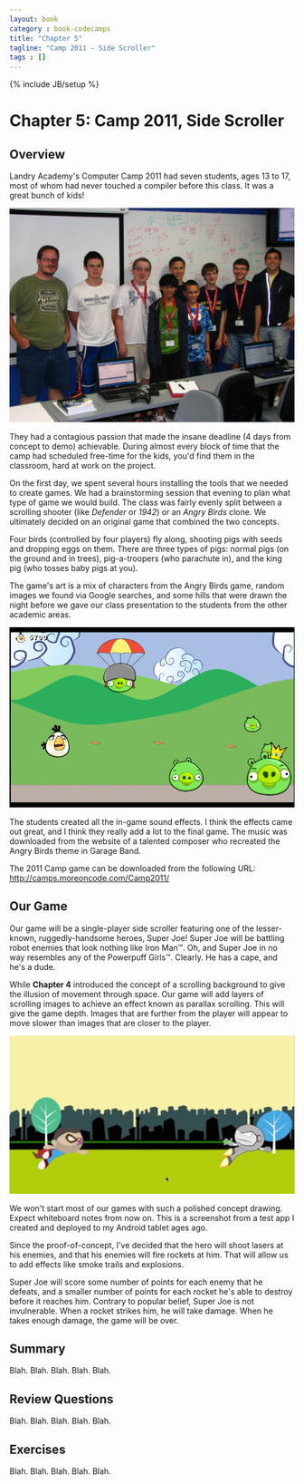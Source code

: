 ```yaml
---
layout: book
category : book-codecamps
title: "Chapter 5"
tagline: "Camp 2011 - Side Scroller"
tags : []
---
```

{% include JB/setup %}

# Chapter 5: Camp 2011, Side Scroller

## Overview

Landry Academy's Computer Camp 2011 had seven students, ages 13 to 17, most of whom had never touched a compiler before this class. It was a great bunch of kids!

![The 2011 Campers](images/camp2011students.jpg)

They had a contagious passion that made the insane deadline (4 days from concept to demo) achievable. During almost every block of time that the camp had scheduled free-time for the kids, you'd find them in the classroom, hard at work on the project.

On the first day, we spent several hours installing the tools that we needed to create games. We had a brainstorming session that evening to plan what type of game we would build. The class was fairly evenly split between a scrolling shooter (like _Defender_ or _1942_) or an _Angry Birds_ clone. We ultimately decided on an original game that combined the two concepts.

Four birds (controlled by four players) fly along, shooting pigs with seeds and dropping eggs on them. There are three types of pigs: normal pigs (on the ground and in trees), pig-a-troopers (who parachute in), and the king pig (who tosses baby pigs at you).

The game's art is a mix of characters from the Angry Birds game, random images we found via Google searches, and some hills that were drawn the night before we gave our class presentation to the students from the other academic areas.

![The 2011 Camp's Game](images/camp2011game.png)

The students created all the in-game sound effects. I think the effects came out great, and I think they really add a lot to the final game. The music was downloaded from the website of a talented composer who recreated the Angry Birds theme in Garage Band.

The 2011 Camp game can be downloaded from the following URL:    
http://camps.moreoncode.com/Camp2011/

## Our Game

Our game will be a single-player side scroller featuring one of the lesser-known, ruggedly-handsome heroes, Super Joe! Super Joe will be battling robot enemies that look nothing like Iron Man&trade;. Oh, and Super Joe in no way resembles any of the Powerpuff Girls&trade;. Clearly. He has a cape, and he's a dude.

While **Chapter 4** introduced the concept of a scrolling background to give the illusion of movement through space. Our game will add layers of scrolling images to achieve an effect known as parallax scrolling. This will give the game depth. Images that are further from the player will appear to move slower than images that are closer to the player.

![Our Game Concept](images/figure05-01_SuperJoeConcept.png)

We won't start most of our games with such a polished concept drawing. Expect whiteboard notes from now on. This is a screenshot from a test app I created and deployed to my Android tablet ages ago.

Since the proof-of-concept, I've decided that the hero will shoot lasers at his enemies, and that his enemies will fire rockets at him. That will allow us to add effects like smoke trails and explosions.

Super Joe will score some number of points for each enemy that he defeats, and a smaller number of points for each rocket he's able to destroy before it reaches him. Contrary to popular belief, Super Joe is not invulnerable. When a rocket strikes him, he will take damage. When he takes enough damage, the game will be over.

## Summary

Blah. Blah. Blah. Blah. Blah.

## Review Questions

Blah. Blah. Blah. Blah. Blah.

## Exercises

Blah. Blah. Blah. Blah. Blah.

